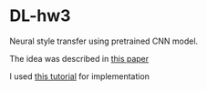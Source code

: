# DL-hw3
Neural style transfer using pretrained CNN model.

The idea was described in [this paper](https://arxiv.org/pdf/1508.06576.pdf)

I used [this tutorial](https://pytorch.org/tutorials/advanced/neural_style_tutorial.html) for implementation
